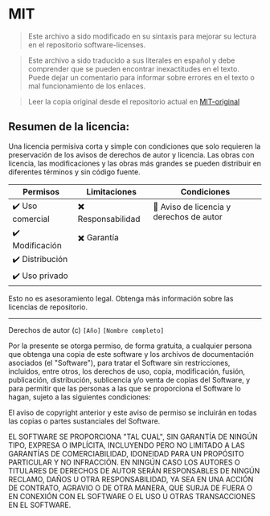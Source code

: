 # MIT

> Este archivo a sido modificado en su sintaxis para mejorar su lectura en el repositorio software-licenses.

> Este archivo a sido traducido a sus literales en español y debe comprender que se pueden encontrar inexactitudes en el texto. Puede dejar un comentario para informar sobre errores en el texto o mal funcionamiento de los enlaces.

> Leer la copia original desde el repositorio actual en [MIT-original](./original-licenses/MIT-original.md)

## Resumen de la licencia:

Una licencia permisiva corta y simple con condiciones que solo requieren la preservación de los avisos de derechos de autor y licencia. Las obras con licencia, las modificaciones y las obras más grandes se pueden distribuir en diferentes términos y sin código fuente.

| Permisos         | Limitaciones       | Condiciones                              |
| ---------------- | ------------------ | ---------------------------------------- |
| ✔️ Uso comercial | ✖️ Responsabilidad | 📃 Aviso de licencia y derechos de autor |
| ✔️ Modificación  | ✖️ Garantía        |                                          |
| ✔️ Distribución  |                    |
| ✔️ Uso privado   |                    |                                          |

Esto no es asesoramiento legal. Obtenga más información sobre las licencias de repositorio.

---

Derechos de autor (c) `[Año]` `[Nombre completo]`

Por la presente se otorga permiso, de forma gratuita, a cualquier persona que obtenga una copia de este software y los archivos de documentación asociados (el "Software"), para tratar el Software sin restricciones, incluidos, entre otros, los derechos de uso, copia, modificación, fusión, publicación, distribución, sublicencia y/o venta de copias del Software, y para permitir que las personas a las que se proporciona el Software lo hagan, sujeto a las siguientes condiciones:

El aviso de copyright anterior y este aviso de permiso se incluirán en todas las copias o partes sustanciales del Software.

EL SOFTWARE SE PROPORCIONA "TAL CUAL", SIN GARANTÍA DE NINGÚN TIPO, EXPRESA O IMPLÍCITA, INCLUYENDO PERO NO LIMITADO A LAS GARANTÍAS DE COMERCIABILIDAD, IDONEIDAD PARA UN PROPÓSITO PARTICULAR Y NO INFRACCIÓN. EN NINGÚN CASO LOS AUTORES O TITULARES DE DERECHOS DE AUTOR SERÁN RESPONSABLES DE NINGÚN RECLAMO, DAÑOS U OTRA RESPONSABILIDAD, YA SEA EN UNA ACCIÓN DE CONTRATO, AGRAVIO O DE OTRA MANERA, QUE SURJA DE FUERA O EN CONEXIÓN CON EL SOFTWARE O EL USO U OTRAS TRANSACCIONES EN EL SOFTWARE.
